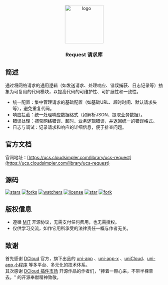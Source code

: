 <p align="center"><img alt="logo" src="https://ucs.cloudsimpler.com/logo/request.svg" width="123"></p>
<h3 align="center">Request 请求库</h3>

## 简述
通过将网络请求的通用逻辑（如发送请求、处理响应、错误捕获、日志记录等）抽象为可复用的代码模块，以提高代码的可维护性、可扩展性和一致性。

- 统一配置：集中管理请求的基础配置（如基础URL、超时时间、默认请求头等），避免重复代码。
- 响应拦截：统一处理响应数据格式（如解析JSON、提取业务数据）。
- 错误处理：捕获网络错误、超时、业务逻辑错误，并返回统一的错误格式。
- 日志与调试：记录请求和响应的详细信息，便于排查问题。

## 官方文档
官网地址：[https://ucs.cloudsimpler.com/library/ucs-request](https://ucs.cloudsimpler.com/library/ucs-request)

## 源码
[![stars](https://img.shields.io/github/stars/cloudsimpler/uni-ucs-design?style=social)](https://github.com/cloudsimpler/uni-ucs-design)
[![forks](https://img.shields.io/github/forks/cloudsimpler/uni-ucs-design?style=social)](https://github.com/cloudsimpler/uni-ucs-design)
[![watchers](https://img.shields.io/github/watchers/cloudsimpler/uni-ucs-design?style=social)](https://github.com/cloudsimpler/uni-ucs-design)
[![license](https://img.shields.io/github/license/cloudsimpler/uni-ucs-design?style=social)](https://github.com/cloudsimpler/uni-ucs-design)
[![star](https://gitee.com/cloudsimpler/uni-ucs-design/badge/star.svg?theme=white)](https://gitee.com/cloudsimpler/uni-ucs-design)
[![fork](https://gitee.com/cloudsimpler/uni-ucs-design/badge/fork.svg?theme=white)](https://gitee.com/cloudsimpler/uni-ucs-design)

## 版权信息
- 遵循  [MIT](https://baike.baidu.com/item/MIT%E8%AE%B8%E5%8F%AF%E8%AF%81/6671281?fromtitle=MIT&fromid=10772952)  开源协议，无需支付任何费用，也无需授权。
- 仅供学习交流，如作它用所承受的法律责任一概与作者无关。

## 致谢
首先感谢 [DCloud](https://www.dcloud.io/) 官方，旗下出品的 [uni-app](https://uniapp.dcloud.net.cn/) 、[uni-app-x](https://uniapp.dcloud.net.cn/uni-app-x/) 、[uniCloud](https://uniapp.dcloud.net.cn/uniCloud/)、[uni-app 小程序](https://nativesupport.dcloud.net.cn/README) 等多平台、多元化的技术体系。  
其次感谢 [DCloud 插件市场](https://ext.dcloud.net.cn/) 开源作品的作者们，"捧着一颗心来，不带半棵草去。" 的开源奉献精神致敬。